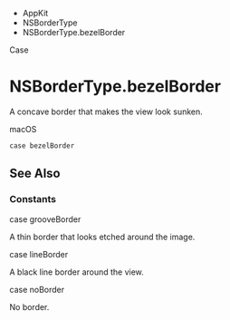 

- AppKit
- NSBorderType
-  NSBorderType.bezelBorder 

Case

# NSBorderType.bezelBorder

A concave border that makes the view look sunken.

macOS

``` source
case bezelBorder
```

## See Also

### Constants

case grooveBorder

A thin border that looks etched around the image.

case lineBorder

A black line border around the view.

case noBorder

No border.

